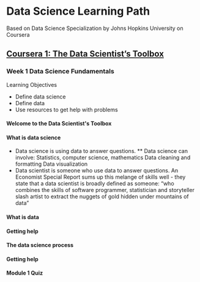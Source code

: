 # Data Science Learning Path
Based on Data Science Specialization by Johns Hopkins University on Coursera

## [Coursera 1: The Data Scientist’s Toolbox](https://www.coursera.org/learn/data-scientists-tools/home/welcome)

### Week 1  Data Science Fundamentals
Learning Objectives
* Define data science
* Define data
* Use resources to get help with problems

#### Welcome to the Data Scientist's Toolbox



#### What is data science


* Data science is using data to answer questions.
** Data science can involve:
Statistics, computer science, mathematics
Data cleaning and formatting
Data visualization
* Data scientist is someone who use data to answer questions.
An Economist Special Report sums up this melange of skills well - they state that a data scientist is broadly defined as someone:
“who combines the skills of software programmer, statistician and storyteller slash artist to extract the nuggets of gold hidden under mountains of data”

#### What is data



#### Getting help



#### The data science process



#### Getting help



#### Module 1 Quiz






